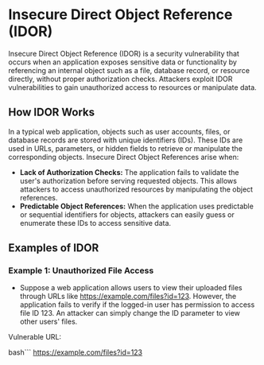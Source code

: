 # Insecure Direct Object Reference (IDOR)

Insecure Direct Object Reference (IDOR) is a security vulnerability that occurs when an application exposes sensitive data or functionality by referencing an internal object such as a file, database record, or resource directly, without proper authorization checks. Attackers exploit IDOR vulnerabilities to gain unauthorized access to resources or manipulate data.

## How IDOR Works
In a typical web application, objects such as user accounts, files, or database records are stored with unique identifiers (IDs). These IDs are used in URLs, parameters, or hidden fields to retrieve or manipulate the corresponding objects. Insecure Direct Object References arise when:

- **Lack of Authorization Checks:** The application fails to validate the user's authorization before serving requested objects. This allows attackers to access unauthorized resources by manipulating the object references.
- **Predictable Object References:** When the application uses predictable or sequential identifiers for objects, attackers can easily guess or enumerate these IDs to access sensitive data.

## Examples of IDOR

### Example 1: Unauthorized File Access
- Suppose a web application allows users to view their uploaded files through URLs like https://example.com/files?id=123. However, the application fails to verify if the logged-in user has permission to access file ID 123. An attacker can simply change the ID parameter to view other users' files.

Vulnerable URL:

bash```
https://example.com/files?id=123
```







 
